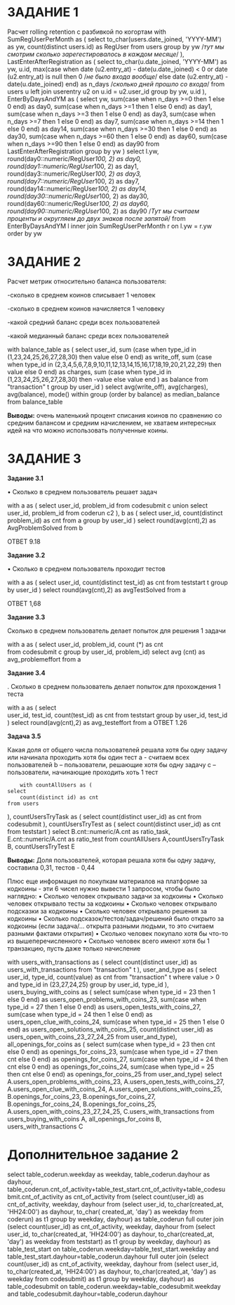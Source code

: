 # ЗАДАНИЕ 1 
Расчет rolling retention с разбивкой по когортам
with SumRegUserPerMonth as (
      select 
          to_char(users.date_joined, 'YYYY-MM') as yw,
          count(distinct users.id) as RegUser
      from 
            users 
      group by 
            yw /*тут мы смотрим сколько зарегестировалось в каждом месяце*/
),
LastEnterAfterRegistration as ( 
      select 
          to_char(u.date_joined, 'YYYY-MM') as yw,
          u.id,
          max(case
	              when date (u2.entry_at) - date(u.date_joined) < 0 
	              or date (u2.entry_at) is null 
	              then 
	              0 /*не было входа вообще*/
	              else 
	              date (u2.entry_at) - date(u.date_joined) 
	              end)
	              as n_days  /*сколько дней прошло со входа*/ 
       from 
          users u
       left join 
          userentry u2 
        on 
	  u.id = u2.user_id 
        group by 
	  yw, u.id
), 
EnterByDaysAndYM as (
       select 
             yw,
             sum(case when n_days >=0 then 1 else 0 end) as day0,
             sum(case when n_days >=1 then 1 else 0 end) as day1,
             sum(case when n_days >=3 then 1 else 0 end) as day3,
             sum(case when n_days >=7 then 1 else 0 end) as day7,
             sum(case when n_days >=14 then 1 else 0 end) as day14,
             sum(case when n_days >=30 then 1 else 0 end) as day30,
             sum(case when n_days >=60 then 1 else 0 end) as day60,
             sum(case when n_days >=90 then 1 else 0 end) as day90
        from 
             LastEnterAfterRegistration
         group by 
              yw
)
select 
       l.yw, 
       round(day0::numeric/RegUser*100, 2) as day0,
       round(day1::numeric/RegUser*100, 2) as day1,
       round(day3::numeric/RegUser*100, 2) as day3,
       round(day7::numeric/RegUser*100, 2) as day7,
       round(day14::numeric/RegUser*100, 2) as day14,
       round(day30::numeric/RegUser*100, 2) as day30,
       round(day60::numeric/RegUser*100, 2) as day60,
       round(day90::numeric/RegUser*100, 2) as day90 /*Тут мы считаем проценты и округляем до двух знаков после запятой*/
from 
      EnterByDaysAndYM l
inner join 
      SumRegUserPerMonth r 
on 
      l.yw = r.yw
order by 
      yw
# ЗАДАНИЕ 2
Расчет метрик относительно баланса пользователя:

-сколько в среднем коинов списывает 1 человек

-сколько в среднем коинов начисляется 1 человеку

-какой средний баланс среди всех пользователей

-какой медианный баланс среди всех пользователей

with balance_table as  (
    select 
       user_id,
       sum
       (case when type_id in (1,23,24,25,26,27,28,30) then value else 0 end) as write_off,
       sum
       (case when type_id in (2,3,4,5,6,7,8,9,10,11,12,13,14,15,16,17,18,19,20,21,22,29) then value else 0 end) as charges,
       sum
       (case when type_id in (1,23,24,25,26,27,28,30) then -value else value end ) as balance
     from
        "transaction" t
     group
        by user_id
     )
select 
     avg(write_off), avg(charges), avg(balance), mode() within group (order by balance) as median_balance
from 
     balance_table

**Выводы:** очень маленький процент спиcания коинов по сравнению со средним балансом и средним начислением, не хватаем интересных идей на что можно использовать полученные коины.

# ЗАДАНИЕ 3
**Задание 3.1**

•	Сколько в среднем пользователь решает задач

with a as (
      select 
         user_id,
         problem_id 
         from codesubmit c 
      union 
      select 
          user_id,
          problem_id 
          from coderun c2 ),
b as (
select
user_id,
count(distinct problem_id) as cnt
from a
group by user_id
)
select 
round(avg(cnt),2) as AvgProblemSolved
from b

ОТВЕТ 9.18

**Задание 3.2**

•	Сколько в среднем пользователь проходит тестов

  with a as (
	select 
		user_id, 
		count(distinct test_id) as cnt
	from teststart t 
	group by user_id
    )
    select 
        round(avg(cnt),2) as avgTestSolved
    from a

ОТВЕТ 1,68

**Задание 3.3**

Сколько в среднем пользователь делает попыток для решения 1 задачи

with a as (
         select
              user_id,
              problem_id,
              count (*)  as cnt  
              from codesubmit c
              group by user_id, problem_id)
select 
avg (cnt) as avg_problemeffort
from a 

**Задание 3.4**

. Сколько в среднем пользователь делает попыток для прохождения 1 теста

with a as (
        select 	
            user_id,
            test_id,
            count(test_id) as cnt
        from 
            teststart
        group by 
            user_id, test_id
    )
    select 
        round(avg(cnt),2) as avg_testeffort
    from 
        a
ОТВЕТ 1.26

**Задача 3.5**

Какая доля от общего числа пользователей решала хотя бы одну задачу или начинала проходить хотя бы один тест
a  -  считаем всех пользователей 
b – пользователи, решающие хотя бы одну задачу
с – пользователи, начинающие проходить хоть 1 тест

        with countAllUsers as (
	select
		count(distinct id) as cnt
	from users
),
countUsersTryTask as (
	select
		count(distinct user_id) as cnt
	from codesubmit
),
countUsersTryTest as (
	select
		count(distinct user_id) as cnt
	from teststart
)
select
	B.cnt::numeric/A.cnt as ratio_task,
	E.cnt::numeric/A.cnt as ratio_test
from countAllUsers A,countUsersTryTask  B, countUsersTryTest E


**Выводы:**  Доля пользователей, которая решала хотя бы одну задачу, составила 0,31, тестов - 0,44

Плюс еще информация по покупкам материалов на платформе за кодкоины - эти 6 чисел нужно вывести 1 запросом, чтобы было наглядно:
•	Сколько человек открывало задачи за кодкоины
•	Сколько человек открывало тесты за кодкоины
•	Сколько человек открывало подсказки за кодкоины
•	Сколько человек открывало решения за кодкоины
•	Сколько подсказок/тестов/задач/решений было открыто за кодкоины (если задача/... открыта разными людьми, то это считаем разными фактами открытия)
•	Сколько человек покупало хотя бы что-то из вышеперечисленного
•	Сколько человек всего имеют хотя бы 1 транзакцию, пусть даже только начисление

with users_with_transactions as (
        select 
            count(distinct user_id) as users_with_transactions
        from "transaction" t ),
    user_and_type as (
        select 
            user_id, 
            type_id,
            count(value) as cnt
        from 
            "transaction" t 
        where 
            value > 0   
            and type_id in (23,27,24,25)
        group by 
            user_id, 
            type_id
    ),
    users_buying_with_coins as (
        select 
            sum(case when type_id = 23
                    then  1 
                    else 0 end) 
                as users_open_problems_with_coins_23,
            sum(case when type_id = 27
                    then 1 
                    else 0 end)
                as users_open_tests_with_coins_27,
            sum(case when type_id = 24
                    then 1 
                    else 0 end) 
                as users_open_clue_with_coins_24,
            sum(case when type_id = 25
                    then 1 
                    else 0 end) 
                as users_open_solutions_with_coins_25,
            count(distinct user_id) as users_open_with_coins_23_27_24_25
        from 
            user_and_type),
    all_openings_for_coins as (
        select 
            sum(case when type_id = 23
                    then cnt
                    else 0 end) as openings_for_coins_23,
            sum(case when type_id = 27
                    then cnt
                    else 0 end) as openings_for_coins_27,
            sum(case when type_id = 24
                    then cnt
                    else 0 end) as openings_for_coins_24,
            sum(case when type_id = 25
                    then cnt
                    else 0 end) as openings_for_coins_25
        from 
            user_and_type)
    select 
        A.users_open_problems_with_coins_23,
        A.users_open_tests_with_coins_27,
        A.users_open_clue_with_coins_24,
        A.users_open_solutions_with_coins_25,
        B.openings_for_coins_23,
        B.openings_for_coins_27,
        B.openings_for_coins_24,
        B.openings_for_coins_25,
        A.users_open_with_coins_23_27_24_25,
        C.users_with_transactions
    from 
        users_buying_with_coins A, 
        all_openings_for_coins B, 
        users_with_transactions C
	
# Дополнительное задание 2

select table_coderun.weekday as weekday,
	table_coderun.dayhour as dayhour,
	table_coderun.cnt_of_activity+table_test_start.cnt_of_activity+table_codesubmit.cnt_of_activity as cnt_of_activity
from
	(select
		count(user_id) as cnt_of_activity, 
		weekday,
		dayhour 
	from
			(select
				user_id, 
				to_char(created_at, 'HH24:00') as dayhour,
				to_char( created_at, 'day') as weekday
			from 
				coderun) as t1
	group by weekday, dayhour) as table_coderun
full outer join 
	(select
		count(user_id) as cnt_of_activity, 
		weekday,
		dayhour
	from
			(select
				user_id, 
				to_char(created_at, 'HH24:00') as dayhour,
				to_char(created_at, 'day') as weekday
			from 
				teststart) as t1
	group by weekday, dayhour) as table_test_start
on 
	table_coderun.weekday=table_test_start.weekday
	and table_test_start.dayhour=table_coderun.dayhour
full outer join
	(select
		count(user_id) as cnt_of_activity, 
		weekday,
		dayhour
	from
			(select
				user_id, 
				 to_char(created_at, 'HH24:00') as dayhour,
				to_char(created_at, 'day') as weekday
			from 
				codesubmit) as t1
	group by weekday, dayhour) as table_codesubmit
on table_coderun.weekday=table_codesubmit.weekday
	and table_codesubmit.dayhour=table_coderun.dayhour



